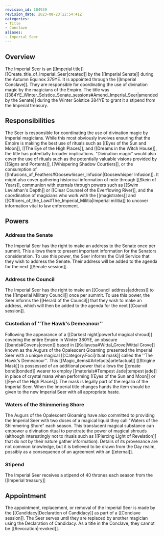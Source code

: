```yaml
---
revision_id: 104939
revision_date: 2023-08-23T22:54:41Z
categories:
- Title
- Conclave
aliases:
- Imperial_Seer
---
```


 
## Overview
The Imperial Seer is an [[Imperial title]] [[Create_title_of_Imperial_Seer|created]] by the [[Imperial Senate]] during the Autumn Equinox 379YE. It is appointed through the [[Imperial Conclave]]. They are responsible for coordinating the use of divination magic by the magicians of the Empire. The title was [[384YE_Winter_Solstice_Senate_sessions#Amend_Imperial_Seer|amended by the Senate]] during the Winter Solstice 384YE to grant it a stipend from the Imperial treasury.
## Responsibilities
The Seer is responsible for coordinating the use of divination magic by Imperial magicians. While this most obviously involves ensuring that the Empire is making the best use of rituals such as [[Eyes of the Sun and Moon]], [[The Eye of the High Places]], and [[Dreams in the Witch House]], the title has potentially broader implications. "Divination magic" would also cover the use of rituals such as the potentially valuable visions provided by [[Signs and Portents]], [[Whispering Shadow Courtiers]], or the consumption of [[Infusions_of_Feathers#Goosewhisper_Infusion|Goosewhisper Infusion]]. It might also cover gathering historical information of note through [[Skein of Years]], communion with eternals through powers such as [[Swim Leviathan's Depth]] or [[Clear Counsel of the Everflowing River]], and the coordination of magicians who work with the [[magistrates]] and [[Officers_of_the_Law#The_Imperial_Militia|Imperial militia]] to uncover information vital to law enforcement.
## Powers
### Address the Senate
The Imperial Seer has the right to make an address to the Senate once per summit. This allows them to present important information for the Senators consideration. To use this power, the Seer informs the Civil Service that they wish to address the Senate. Their address will be added to the agenda for the next [[Senate session]].
### Address the Council
The Imperial Seer has the right to make an [[Council address|address]] to the [[Imperial Military Council]] once per summit. To use this power, the Seer informs the [[Herald of the Council]] that they wish to make an address, which will then be added to the agenda for the next [[Council session]].

### Custodian of ''The Hawk's Demeanour''
Following the appearance of a [[Darkest night|powerful magical shroud]] covering the entire Empire in Winter 380YE, an obscure [[bands#Covens|coven]] based in [[Kallavesa#Wittal_Grove|Wittal Grove]] known as the Augurs of the Opalescent Gloaming presented the Imperial Seer with a unique magical [[:Category:Foci|ritual mask]] called the ''The Hawk's Demeanour''. This [[Magic_items#Artefacts|artefactual]] [[Strigine Mask]] is possessed of an additional power that allows the [[create bond|bonded]] wearer to employ [[materials#Tempest Jade|tempest jade]] in place of crystal mana when performing [[Eyes of the Sun and Moon]] or [[Eye of the High Places]]. The mask is legally part of the regalia of the Imperial Seer. When the Imperial title changes hands the item should be given to the new Imperial Seer with all appropriate haste.

### Waters of the Shimmering Shore
The Augurs of the Opalescent Gloaming have also committed to providing the Imperial Seer with two doses of a magical liquid they call "Waters of the Shimmering Shore" each season. This translucent magical substance can empower a divination ritual to penetrate the power of magical shrouds (although interestingly not to rituals such as [[Piercing Light of Revelation]] that do not by their nature gather information). Details of its provenance are not common knowledge, but it is believed to be drawn from the Day realm, possibly as a consequence of an agreement with an [[eternal]].

### Stipend
The Imperial Seer receives a stipend of 40 thrones each season from the [[Imperial treasury]]

## Appointment
The appointment, replacement, or removal of the Imperial Seer is made by the [[Candidacy|Declaration of Candidacy]] as part of a [[Conclave session]]. The Seer serves until they are replaced by another magician using the Declaration of Candidacy. As a title in the Conclave, they cannot be [[Revocation|revoked]]. 

